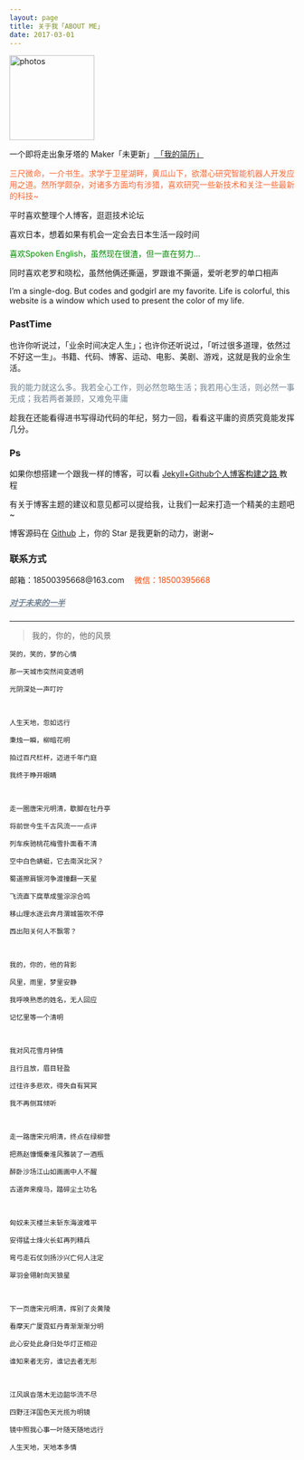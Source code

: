 ```yaml
---
layout: page
title: 关于我「ABOUT ME」 
date: 2017-03-01 
---
```

<a href="/photos/" target="_blank"><img src="http://omjh2j5h3.bkt.clouddn.com/%E5%A4%A9%E7%AD%96.jpg" width="150" height="150" alt="photos"/></a>

<p>
一个即将走出象牙塔的 Maker「未更新」<a href="{{ site.baseurl }}/jianli.pdf" target="_blank"> 「我的简历」 </a>    
<iframe frameborder="no" border="0" marginwidth="0" marginheight="0" width=330 height=86 style="display:none" src="//music.163.com/outchain/player?type=2&id=28912026&auto=1&height=66"></iframe>

<div style="color:#FF6633">
<p>	三尺微命，一介书生。求学于卫星湖畔，黄瓜山下，欲潜心研究智能机器人开发应用之道。然所学颇杂，对诸多方面均有涉猎，喜欢研究一些新技术和关注一些最新的科技~
</p>
</div>
<p>
平时喜欢整理个人博客，逛逛技术论坛     
<p>
喜欢日本，想着如果有机会一定会去日本生活一段时间        
<div style="color:#008B00">
<p>
喜欢Spoken English，虽然现在很渣，但一直在努力...        
</p>

</div>
<p>
同时喜欢老罗和晓松，虽然他俩还撕逼，罗跟谁不撕逼，爱听老罗的单口相声           
<p>
I’m a single-dog.  But codes and godgirl are my favorite.  Life is colorful, this website   is a window which used to present the color of my life.       

<p>

<h3> PastTime</h3>   

<p>


也许你听说过，「业余时间决定人生」；也许你还听说过，「听过很多道理，依然过不好这一生」。书籍、代码、博客、运动、电影、美剧、游戏，这就是我的业余生活。            


<div style="color:#708090">
<p>
     我的能力就这么多。我若全心工作，则必然忽略生活；我若用心生活，则必然一事无成；我若两者兼顾，又难免平庸
</p>
</div>
<p>
趁我在还能看得进书写得动代码的年纪，努力一回，看看这平庸的资质究竟能发挥几分。

<p>

<h3> Ps </h3>   
<p>
如果你想搭建一个跟我一样的博客，可以看
<a href="/2017/03/HowToCreateBlog/"> Jekyll+Github个人博客构建之路 </a>
教程

<p>

有关于博客主题的建议和意见都可以提给我，让我们一起来打造一个精美的主题吧~ 

<p> 

博客源码在 <a target="_blank" href='https://github.com/elsery/elsery.github.io/' target="_blank" >Github</a> 上，你的 Star 是我更新的动力，谢谢~

<h3> 联系方式 </h3>         
<script>
	function mousemethod(op,imgid){
	document.getElementById(imgid).style.display=op;
	}
</script>

<p>邮箱：18500395668@163.com &emsp;<a href="#" onmouseover="mousemethod('block','img1')" onmouseout="mousemethod('none','img1')" style="color:#FF4500;text-decoration:none">微信：18500395668</a>
<p>
<a href="/love" style="color:#708090"  target="_blank"> <h5>对于未来的一半</h5></a>  
</p>

----------
> 我的，你的，他的风景
	
	哭的，笑的，梦的心情
	
	那一天城市突然间变透明
	
	光阴深处一声叮咛
	
	
	
	人生天地，忽如远行
	
	秉烛一瞬，柳暗花明
	
	拍过百尺栏杆，迈进千年门庭
	
	我终于睁开眼睛
	
	
	
	走一圈唐宋元明清，歇脚在牡丹亭
	
	将前世今生千古风流一一点评
	
	列车疾驰桃花梅雪扑面看不清
	
	空中白色蜻蜓，它去南溟北溟？
	
	蜀道擦肩银河争渡撞翻一天星
	
	飞流直下腐草成萤淙淙合鸣
	
	移山理水逐云奔月渭城笛吹不停
	
	西出阳关何人不飘零？
	
	
	
	我的，你的，他的背影
	
	风里，雨里，梦里安静
	
	我呼唤熟悉的姓名，无人回应
	
	记忆里等一个清明
	
	
	
	我对风花雪月钟情
	
	且行且放，眉目轻盈
	
	过往许多悲欢，得失自有冥冥
	
	我不再侧耳倾听
	
	
	
	走一路唐宋元明清，终点在绿柳营
	
	把燕赵慷慨秦淮风雅装了一酒瓶
	
	醉卧沙场江山如画画中人不醒
	
	古道奔来瘦马，踏碎尘土功名
	
	
	
	匈奴未灭楼兰未斩东海波难平
	
	安得猛士烽火长虹再列精兵
	
	弯弓走石仗剑扬沙兴亡何人注定
	
	翠羽金翎射向天狼星
	
	
	
	下一页唐宋元明清，挥别了炎黄陵
	
	看摩天广厦霓虹丹青渐渐渐分明
	
	此心安处此身归处华灯正相迎
	
	谁知来者无穷，谁记去者无形
	
	
	
	江风飒沓落木无边韶华流不尽
	
	四野汪洋国色天光揽为明镜
	
	镜中照我心事一叶随天随地远行
	
	人生天地，天地本多情




